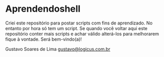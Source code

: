 Aprendendoshell
===============

Criei este repositório para postar scripts com fins de aprendizado. No entanto por hora só tem um script. 
Se quando você voltar aqui este repositório conter mais scripts e achar válido alterá-los para melhorarem 
fique à vontade. Será bem-vindo(a)!

Gustavo Soares de Lima
gustavo@logicus.com.br

